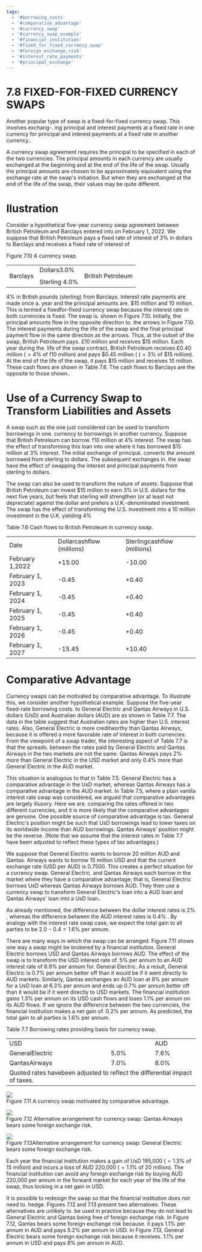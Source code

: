 ```yaml
---
tags:
  - '#borrowing_costs'
  - '#comparative_advantage'
  - '#currency_swap'
  - '#currency_swap_example'
  - '#financial_institution'
  - '#fixed_for_fixed_currency_swap'
  - '#foreign_exchange_risk'
  - '#interest_rate_payments'
  - '#principal_exchange'
---
```

# 7.8 FIXED-FOR-FIXED CURRENCY SWAPS  

Another popular type of swap is a fixed-for-fixed currency swap. This involves exchang-. ing principal and interest payments at a fixed rate in one currency for principal and interest payments at a fixed rate in another currency..  

A currency swap agreement requires the principal to be specified in each of the two currencies. The principal amounts in each currency are usually exchanged at the beginning and at the end of the life of the swap. Usually the principal amounts are chosen to be approximately equivalent using the exchange rate at the swap's initiation. But when they are exchanged at the end of the life of the swap, their values may be quite different.  

# Ilustration  

Consider a hypothetical five-year currency swap agreement between British Petroleum and Barclays entered into on February 1, 2022. We suppose that British Petroleum pays a fixed rate of interest of $3\%$ in dollars to Barclays and receives a fixed rate of interest of  

Figure 7.10 A currency swap.   


<html><body><table><tr><td rowspan="3">Barclays</td><td>Dollars3.0%</td><td rowspan="3">British Petroleum</td></tr><tr><td></td></tr><tr><td>Sterling 4.0%</td></tr></table></body></html>  

$4\%$ in British pounds (sterling) from Barclays. Interest rate payments are made once a. year and the principal amounts are. $\$15$ million and 10 million. This is termed a fixedfor-fixed currency swap because the interest rate in both currencies is fixed. The swap is. shown in Figure 7.10. Initially, the principal amounts flow in the opposite direction to. the arrows in Figure 7.10. The interest payments during the life of the swap and the final principal payment flow in the same direction as the arrows. Thus, at the outset of the swap, British Petroleum pays. $\pounds10$ million and receives $\$15$ million. Each year during the. life of the swap contract, British Petroleum receives $\pounds0.40$ million $(=4\%$ of f10 million) and pays $\$0.45$ million ( $(=3\%$ of $\$15$ million). At the end of the life of the swap, it pays $\$15$ million and receives 10 million. These cash flows are shown in Table 7.6. The cash flows to Barclays are the opposite to those shown..  

# Use of a Currency Swap to Transform Liabilities and Assets  

A swap such as the one just considered can be used to transform borrowings in one. currency to borrowings in another currency. Suppose that British Petroleum can borrow. f10 million at $4\%$ interest. The swap has the effect of transforming this loan into one where it has borrowed $\$15$ million at $3\%$ interest. The initial exchange of principal. converts the amount borrowed from sterling to dollars. The subsequent exchanges in. the swap have the effect of swapping the interest and principal payments from sterling to dollars.  

The swap can also be used to transform the nature of assets. Suppose that British Petroleum can invest $\$15$ million to earn $3\%$ in U.S. dollars for the next five years, but feels that sterling will strengthen (or at least not depreciate) against the dollar and prefers a U.K.-denominated investment. The swap has the effect of transforming the U.S. investment into a 10 million investment in the U.K. yielding $4\%$  

Table 7.6 Cash flows to British Petroleum in currency swap.   


<html><body><table><tr><td>Date</td><td>Dollarcashflow (millions)</td><td>Sterlingcashflow (millions)</td></tr><tr><td>February 1,2022</td><td>+15.00</td><td>-10.00</td></tr><tr><td>February 1, 2023</td><td>-0.45</td><td>+0.40</td></tr><tr><td>February 1, 2024</td><td>-0.45</td><td>+0.40</td></tr><tr><td>February 1, 2025</td><td>-0.45</td><td>+0.40</td></tr><tr><td>February 1, 2026</td><td>-0.45</td><td>+0.40</td></tr><tr><td>February 1, 2027</td><td>-15.45</td><td>+10.40</td></tr></table></body></html>  

# Comparative Advantage  

Currency swaps can be motivated by comparative advantage. To illustrate this, we consider another hypothetical example. Suppose the five-year fixed-rate borrowing costs. to General Electric and Qantas Airways in U.S. dollars (UsD) and Australian dollars (AUD) are as shown in Table 7.7. The data in the table suggest that Australian rates are higher than U.S. interest rates. Also, General Electric is more creditworthy than Qantas Airways, because it is offered a more favorable rate of interest in both currencies. From the viewpoint of a swap trader, the interesting aspect of Table 7.7 is that the spreads. between the rates paid by General Electric and Qantas Airways in the two markets are not the same. Qantas Airways pays $2\%$ more than General Electric in the USD market and only $0.4\%$ more than General Electric in the AUD market.  

This situation is analogous to that in Table 7.5. General Electric has a comparative advantage in the UsD market, whereas Qantas Airways has a comparative advantage in the AUD market. In Table 7.5, where a plain vanilla interest rate swap was considered, we argued that comparative advantages are largely illusory. Here we are. comparing the rates offered in two different currencies, and it is more likely that the comparative advantages are genuine. One possible source of comparative advantage is tax. General Electric's position might be such that UsD borrowings lead to lower taxes on its worldwide income than AUD borrowings. Qantas Airways' position might be the reverse. (Note that we assume that the interest rates in Table 7.7 have been adjusted to reflect these types of tax advantages.)  

We suppose that General Electric wants to borrow 20 million AUD and Qantas. Airways wants to borrow 15 million USD and that the current exchange rate (USD per AUD) is 0.7500. This creates a perfect situation for a currency swap. General Electric. and Qantas Airways each borrow in the market where they have a comparative advantage; that is, General Electric borrows UsD whereas Qantas Airways borrows AUD. They then use a currency swap to transform General Electric's loan into a AUD loan and Qantas Airways' loan into a UsD loan..  

As already mentioned, the difference between the dollar interest rates is $2\%$ , whereas the difference between the AUD interest rates is $0.4\%$ . By analogy with the interest rate swap case, we expect the total gain to all parties to be $2.0-0.4=1.6\%$ per annum.  

There are many ways in which the swap can be arranged. Figure 7.11 shows one way a swap might be brokered by a financial institution. General Electric borrows USD and Qantas Airways borrows AUD. The effect of the swap is to transform the USD interest rate of. $5\%$ per annum to an AUD interest rate of $6.9\%$ per annum for. General Electric. As a result, General Electric is $0.7\%$ per annum better off than it would be if it went directly to AUD markets. Similarly, Qantas exchanges an AUD loan at $8\%$ per annum for a UsD loan at $6.3\%$ per annum and ends up $0.7\%$ per annum better off than it would be if it went directly to USD markets. The financial institution gains $1.3\%$ per annum on its USD cash flows and loses $1.1\%$ per annum on its AUD flows. If we ignore the difference between the two currencies, the financial institution makes a net gain of. $0.2\%$ per annum. As predicted, the total gain to all parties is $1.6\%$ per annum.  

Table 7.7 Borrowing rates providing basis for currency swap.   


<html><body><table><tr><td>USD</td><td></td><td>AUD</td></tr><tr><td>GeneralElectric</td><td>5.0%</td><td>7.6%</td></tr><tr><td>QantasAirways</td><td>7.0%</td><td>8.0%</td></tr><tr><td colspan="3">Quoted rates havebeen adjusted to reflect the differential impact of taxes.</td></tr></table></body></html>  

![](images/1e0b9e613b6c7e0a8a964206b71f672b9369c8c1d646642f172b23b7f9c6da42.jpg)  
Figure 7.11  A currency swap motivated by comparative advantage.  

![](images/a981d85b226d175535bb84833f7ca1af612aba58d33893ac6db25df83a2f2740.jpg)  
Figure 7.12 Alternative arrangement for currency swap: Qantas Airways bears some foreign exchange risk.  

![](images/d1b8cdb157616a13d91741f32509b6c371be149c860ad9866754051cba49d887.jpg)  
Figure 7.13Alternative arrangement for currency swap: General Electric bears some foreign exchange risk.  

Each year the financial institution makes a gain of UsD 195,000 $(=1.3\%$ of 15 million) and incurs a loss of AUD 220,000 $(=1.1\%$ of 20 million). The financial institution can avoid any foreign exchange risk by buying AUD 220,000 per annum in the forward market for each year of the life of the swap, thus locking in a net gain in USD.  

It is possible to redesign the swap so that the financial institution does not need to. hedge. Figures 7.12 and 7.13 present two alternatives. These alternatives are unlikely to. be used in practice because they do not lead to General Electric and Qantas being free of foreign exchange risk. In Figure 7.12, Qantas bears some foreign exchange risk because. it pays $1.1\%$ per annum in AUD and pays $5.2\%$ per annum in USD. In Figure 7.13, General Electric bears some foreign exchange risk because it receives. $1.1\%$ per annum in USD and pays $8\%$ per annum in AUD.  
